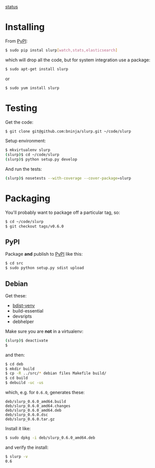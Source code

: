 [status](https://secure.travis-ci.org/bninja/slurp.png?branch=dev)

Installing
==========

From [PyPI](https://pypi.python.org/pypi/):

```bash
$ sudo pip instal slurp[watch,stats,elasticsearch]
```

which will drop all the code, but for system integration use a package:

```bash
$ sudo apt-get install slurp
```

or

```bash
$ sudo yum install slurp
```

Testing
=======

Get the code:

```bash
$ git clone git@github.com:bninja/slurp.git ~/code/slurp
```
    
Setup environment:

```bash
$ mkvirtualenv slurp
(slurp)$ cd ~/code/slurp
(slurp)$ python setup.py develop
```
    
And run the tests:

```bash
(slurp)$ nosetests --with-coverage --cover-package=slurp
```

Packaging
=========

You'll probably want to package off a particular tag, so:

```bash
$ cd ~/code/slurp
$ git checkout tags/v0.6.0
```

PyPI
----

Package **and** publish to [PyPI](https://pypi.python.org/pypi/) like this:

```bash
$ cd src
$ sudo python setup.py sdist upload
```

Debian
------

Get these:

- [bdist-venv](https://github.com/bninja/bdist-venv2)
- build-essential
- devsripts
- debhelper

Make sure you are **not** in a virtualenv:

```bash
(slurp)$ deactivate
$ 
```

and then:

```bash
$ cd deb
$ mkdir build
$ cp -R ../src/* debian files Makefile build/
$ cd build
$ debuild -uc -us 
```

which, e.g. for `0.6.0`, generates these:
    
```
deb/slurp_0.6.0_amd64.build
deb/slurp_0.6.0_amd64.changes
deb/slurp_0.6.0_amd64.deb
deb/slurp_0.6.0.dsc
deb/slurp_0.6.0.tar.gz
```

Install it like:

```bash
$ sudo dpkg -i deb/slurp_0.6.0_amd64.deb
```

and verify the install:

```bash
$ slurp -v
0.6
```
